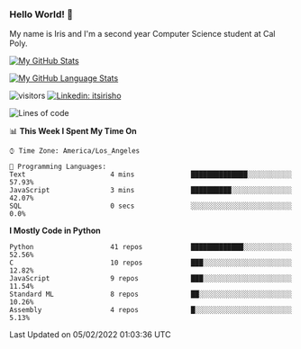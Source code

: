 ### Hello World! 👋

My name is Iris and I'm a second year Computer Science student at Cal Poly. 


[![My GitHub Stats](https://github-readme-stats.vercel.app/api?username=sleepyStick&show_icons=true&&count_private=true&include_all_commits=true&theme=buefy)]()

[![My GitHub Language Stats](https://github-readme-stats.vercel.app/api/top-langs/?username=sleepyStick&langs_count=5&theme=buefy)]()

![visitors](https://visitor-badge.glitch.me/badge?page_id=sleepyStick.sleepyStick)
[![Linkedin: itsirisho](https://img.shields.io/badge/-itsirisho-informational?style=flat-square&logo=Linkedin&logoColor=white&link=https://www.linkedin.com/in/itsirisho/)](https://www.linkedin.com/in/itsirisho/)

<!--START_SECTION:waka-->
![Lines of code](https://img.shields.io/badge/From%20Hello%20World%20I%27ve%20Written-13%20Million%20lines%20of%20code-blue)

📊 **This Week I Spent My Time On** 

```text
⌚︎ Time Zone: America/Los_Angeles

💬 Programming Languages: 
Text                     4 mins              ██████████████░░░░░░░░░░░   57.93% 
JavaScript               3 mins              ██████████░░░░░░░░░░░░░░░   42.07% 
SQL                      0 secs              ░░░░░░░░░░░░░░░░░░░░░░░░░   0.0%

```

**I Mostly Code in Python** 

```text
Python                   41 repos            █████████████░░░░░░░░░░░░   52.56% 
C                        10 repos            ███░░░░░░░░░░░░░░░░░░░░░░   12.82% 
JavaScript               9 repos             ███░░░░░░░░░░░░░░░░░░░░░░   11.54% 
Standard ML              8 repos             ██░░░░░░░░░░░░░░░░░░░░░░░   10.26% 
Assembly                 4 repos             █░░░░░░░░░░░░░░░░░░░░░░░░   5.13%

```



 Last Updated on 05/02/2022 01:03:36 UTC
<!--END_SECTION:waka-->

<!--
**konanyuta/konanyuta** is a ✨ _special_ ✨ repository because its `README.md` (this file) appears on your GitHub profile.

Here are some ideas to get you started:

- 🔭 I’m currently working on ...
- 🌱 I’m currently learning ...
- 👯 I’m looking to collaborate on ...
- 🤔 I’m looking for help with ...
- 💬 Ask me about ...
- 📫 How to reach me: ...
- 😄 Pronouns: ...
- ⚡ Fun fact: ...
-->
